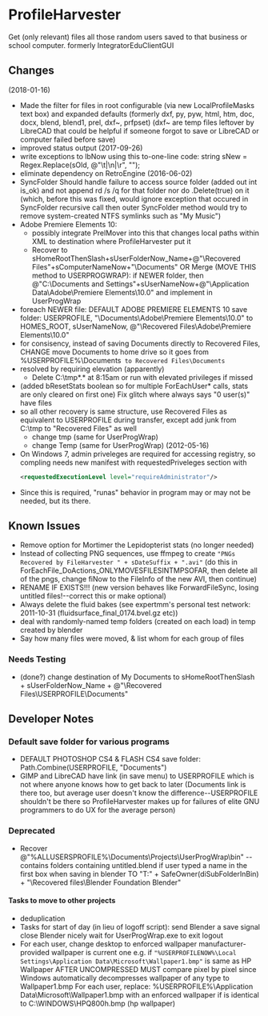 # ProfileHarvester
Get (only relevant) files all those random users saved to that business or school computer.
formerly IntegratorEduClientGUI

## Changes
(2018-01-16)
* Made the filter for files in root configurable (via new LocalProfileMasks text box) and expanded defaults (formerly dxf, py, pyw, html, htm, doc, docx, blend, blend1, prel, dxf~, prfpset)
  (dxf~ are temp files leftover by LibreCAD that could be helpful if someone forgot to save or LibreCAD or computer failed before save)
* improved status output
(2017-09-26)
* write exceptions to lbNow using this to-one-line code: string sNew = Regex.Replace(sOld, @"\t|\n|\r", "");
* eliminate dependency on RetroEngine
(2016-06-02)
* SyncFolder Should handle failure to access source folder (added out int is_ok) and not append rd /s /q for that folder nor do .Delete(true) on it (which, before this was fixed, would ignore exception that occured in SyncFolder recursive call then outer SyncFolder method would try to remove system-created NTFS symlinks such as "My Music")
* Adobe Premiere Elements 10:
  * possibly integrate PrelMover into this that changes local paths within XML to destination where ProfileHarvester put it
  * Recover to sHomeRootThenSlash+sUserFolderNow_Name+@"\Recovered Files\"+sComputerNameNow+"\Documents"
    OR Merge (MOVE THIS method to USERPROGWRAP): if NEWER folder, then
    @"C:\Documents and Settings\"+sUserNameNow+@"\Application Data\Adobe\Premiere Elements\10.0"
    and implement in UserProgWrap
* foreach NEWER file:
  DEFAULT ADOBE PREMIERE ELEMENTS 10 save folder:
  USERPROFILE, "\Documents\Adobe\Premiere Elements\10.0"
  to
  HOMES_ROOT, sUserNameNow, @"\\Recovered Files\\Adobe\\Premiere Elements\\10.0"
* for consisency, instead of saving Documents directly to Recovered Files,
  CHANGE move Documents to home drive so it goes from
  %USERPROFILE%\Documents`
  to
  Recovered Files\Documents`
* resolved by requiring elevation (apparently)
  * Delete C:\tmp\*.* at 8:15am or run with elevated privileges if missed
* (added bResetStats boolean so for multiple ForEachUser* calls, stats are only cleared on first one) Fix glitch where always says "0 user(s)" have files
* so all other recovery is same structure, use Recovered Files as equivalent to USERPROFILE during transfer, except add junk from C:\tmp to "Recovered Files" as well
  * change tmp (same for UserProgWrap)
  * change Temp (same for UserProgWrap)
(2012-05-16)
* On Windows 7, admin priveleges are required for accessing registry, so compling needs new manifest with requestedPriveleges section with
  ```xml
  <requestedExecutionLevel level="requireAdministrator"/>
  ```
* Since this is required, "runas" behavior in program may or may not be needed, but its there.


## Known Issues
* Remove option for Mortimer the Lepidopterist stats (no longer needed)
* Instead of collecting PNG sequences, use ffmpeg to create `"PNGs Recovered by FileHarvester " + sDateSuffix + ".avi"`
  (do this in ForEachFile_DoActions_ONLYMOVESFILESINTMPSOFAR,
  then delete all of the pngs,
  change fiNow to the FileInfo of the new AVI,
  then continue)
* RENAME IF EXISTS!!! (new version behaves like ForwardFileSync, losing untitled files!--correct this or make optional)
* Always delete the fluid bakes (see expertmm's personal test network: 2011-10-31 (fluidsurface_final_0174.bvel.gz etc))
* deal with randomly-named temp folders (created on each load) in temp created by blender
* Say how many files were moved, & list whom for each group of files

### Needs Testing
* (done?) change destination of My Documents to sHomeRootThenSlash + sUserFolderNow_Name + @"\Recovered Files\USERPROFILE\Documents"


## Developer Notes

### Default save folder for various programs
* DEFAULT PHOTOSHOP CS4 & FLASH CS4 save folder:
  Path.Combine(USERPROFILE, "Documents")
* GIMP and LibreCAD have link (in save menu) to USERPROFILE which is not where anyone knows how to get back to later (Documents link is there too, but average user doesn't know the difference--USERPROFILE shouldn't be there so ProfileHarvester makes up for failures of elite GNU programmers to do UX for the average person)

### Deprecated
* Recover @"%ALLUSERSPROFILE%\Documents\Projects\UserProgWrap\bin\" -- contains folders containing untitled.blend if user typed a name in the first box when saving in blender
  TO "T:\" + SafeOwner(diSubFolderInBin) + "\Recovered files\Blender Foundation Blender"

#### Tasks to move to other projects
* deduplication
* Tasks for start of day (in lieu of logoff script):
  send Blender a save signal
  close Blender nicely
  wait for UserProgWrap.exe to exit
  logout
* For each user, change desktop to enforced wallpaper manufacturer-provided wallpaper is current one
  e.g. if `"%USERPROFILENOW%\Local Settings\Application Data\Microsoft\Wallpaper1.bmp"` is same as HP Wallpaper AFTER UNCOMPRESSED
  MUST compare pixel by pixel since Windows automatically decompresses wallpaper of any type to Wallpaper1.bmp
  For each user,
  replace:
  %USERPROFILE%\Application Data\Microsoft\Wallpaper1.bmp
  with an enforced wallpaper
  if is identical to C:\WINDOWS\HPQ800h.bmp (hp wallpaper)
